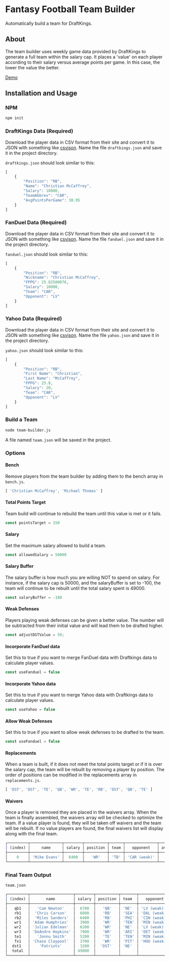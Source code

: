 # Fantasy Football Team Builder

Automatically build a team for DraftKings.

## About

The team builder uses weekly game data provided by DraftKings to generate a full team within the salary cap. It places a 'value' on each player according to their salary versus average points per game. In this case, the lower the value the better.

[Demo](http://suirad.com/#/team-builder)

## Installation and Usage

### NPM

```bash
npm init
```
### DraftKings Data (Required)

Download the player data in CSV format from their site and convert it to JSON with something like [csvjson](http://csvjson.com/). Name the file `draftkings.json` and save it in the project directory.

`draftkings.json` should look similar to this:

```javascript
[
    {
        "Position": "RB",
        "Name": "Christian McCaffrey",
        "Salary": 10000,
        "TeamAbbrev": "CAR",
        "AvgPointsPerGame": 30.95
    }
]
```

### FanDuel Data (Required)

Download the player data in CSV format from their site and convert it to JSON with something like [csvjson](https://csvjson.com/). Name the file `fanduel.json` and save it in the project directory.

`fanduel.json` should look similar to this:

```javascript
[
    {
        "Position": "RB",
        "Nickname": "Christian McCaffrey",
        "FPPG": 25.82500076,
        "Salary": 10000,
        "Team": "CAR",
        "Opponent": "LV"
    }
]
```

### Yahoo Data (Required)

Download the player data in CSV format from their site and convert it to JSON with something like [csvjson](https://csvjson.com/). Name the file `yahoo.json` and save it in the project directory.

`yahoo.json` should look similar to this:

```javascript
[
    {
        "Position": "RB",
        "First Name": "Christian",
        "Last Name": "McCaffrey",
        "FPPG": 25.8,
        "Salary": 20,
        "Team": "CAR",
        "Opponent": "LV"
    }
]
```

### Build a Team

```bash
node team-builder.js
```

A file named `team.json` will be saved in the project.

### Options

#### Bench

Remove players from the team builder by adding them to the bench array in `bench.js`.

```javascript
[ 'Christian McCaffrey', 'Michael Thomas' ]
```

#### Total Points Target

Team build will continue to rebuild the team until this value is met or it fails.

```javascript
const pointsTarget = 150
```

#### Salary

Set the maximum salary allowed to build a team.

```javascript
const allowedSalary = 50000
```

#### Salary Buffer

The salary buffer is how much you are willing NOT to spend on salary. For instance, if the salary cap is 50000, and the salaryBuffer is set to -100, the team will continue to be rebuilt until the total salary spent is 49000.

```javascript
const salaryBuffer = -100
```

#### Weak Defenses

Players playing weak defenses can be given a better value. The number will be subtracted from their initial value and will lead them to be drafted higher.

```javascript
const adjustDSTValue = 50;
```

#### Incorporate FanDuel data

Set this to true if you want to merge FanDuel data with Draftkings data to calculate player values.

```javascript
const useFanduel = false
```

#### Incorporate Yahoo data

Set this to true if you want to merge Yahoo data with Draftkings data to calculate player values.

```javascript
const useYahoo = false
```

#### Allow Weak Defenses

Set this to true if you want to allow weak defenses to be drafted to the team.

```javascript
const useFanduel = false
```

#### Replacements

When a team is built, if it does not meet the total points target or if it is over the salary cap, the team will be rebuilt by removing a player by position. The order of positions can be modified in the replacements array in `replacements.js`.

```javascript
[ 'DST', 'DST', 'TE', 'QB', 'WR', 'TE', 'RB', 'DST', 'QB', 'TE' ]
```

#### Waivers

Once a player is removed they are placed in the waivers array. When the team is finally assembled, the waivers array will be checked to optimize the team. If a value player is found, they will be taken off waivers and the team will be rebuilt. If no value players are found, the final waivers list will display along with the final team.

```javascript
┌─────────┬──────────────┬────────┬──────────┬──────┬──────────────┬───────────┬───────┐
│ (index) │     name     │ salary │ position │ team │   opponent   │ avgpoints │ value │
├─────────┼──────────────┼────────┼──────────┼──────┼──────────────┼───────────┼───────┤
│    0    │ 'Mike Evans' │  6400  │   'WR'   │ 'TB' │ 'CAR (weak)' │   18.59   │  294  │
└─────────┴──────────────┴────────┴──────────┴──────┴──────────────┴───────────┴───────┘
```

### Final Team Output

`team.json`

```javascript
┌─────────┬───────────────────┬────────┬──────────┬───────┬──────────────┬──────────────┬───────────┬───────┐
│ (index) │       name        │ salary │ position │ team  │   opponent   │     time     │ avgpoints │ value │
├─────────┼───────────────────┼────────┼──────────┼───────┼──────────────┼──────────────┼───────────┼───────┤
│   qb1   │   'Cam Newton'    │  6700  │   'QB'   │ 'NE'  │ 'LV (weak)'  │ '4:25PM EDT' │   32.14   │  -16  │
│   rb1   │  'Chris Carson'   │  6600  │   'RB'   │ 'SEA' │ 'DAL (weak)' │ '1:00PM EDT' │   22.2    │  72   │
│   rb2   │  'Miles Sanders'  │  6400  │   'RB'   │ 'PHI' │ 'CIN (weak)' │ '8:20PM EDT' │   21.1    │  78   │
│   wr1   │ 'Adam Humphries'  │  3900  │   'WR'   │ 'TEN' │ 'MIN (weak)' │ '1:00PM EDT' │   13.25   │  69   │
│   wr2   │ 'Julian Edelman'  │  6200  │   'WR'   │ 'NE'  │ 'LV (weak)'  │ '4:25PM EDT' │   20.95   │  70   │
│   wr3   │ 'DeAndre Hopkins' │  7900  │   'WR'   │ 'ARI' │ 'DET (weak)' │ '1:00PM EDT' │   26.45   │  73   │
│   te1   │   'Jonnu Smith'   │  5200  │   'TE'   │ 'TEN' │ 'MIN (weak)' │ '1:00PM EDT' │    19     │  48   │
│   fx1   │ 'Chase Claypool'  │  3700  │   'WR'   │ 'PIT' │ 'HOU (weak)' │ '1:00PM EDT' │   12.25   │  77   │
│  dst1   │    'Patriots'     │  3200  │  'DST'   │ 'NE'  │              │              │    8.5    │  376  │
│  total  │                   │ 49800  │          │       │              │              │    175    │       │
└─────────┴───────────────────┴────────┴──────────┴───────┴──────────────┴──────────────┴───────────┴───────┘
```
